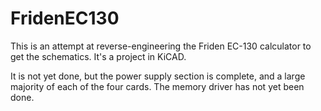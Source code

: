 # FridenEC130

This is an attempt at reverse-engineering the Friden EC-130 calculator to get the schematics. It's a project in KiCAD.

It is not yet done, but the power supply section is
complete, and a large majority of each of the four cards. The memory driver has not yet been done.
